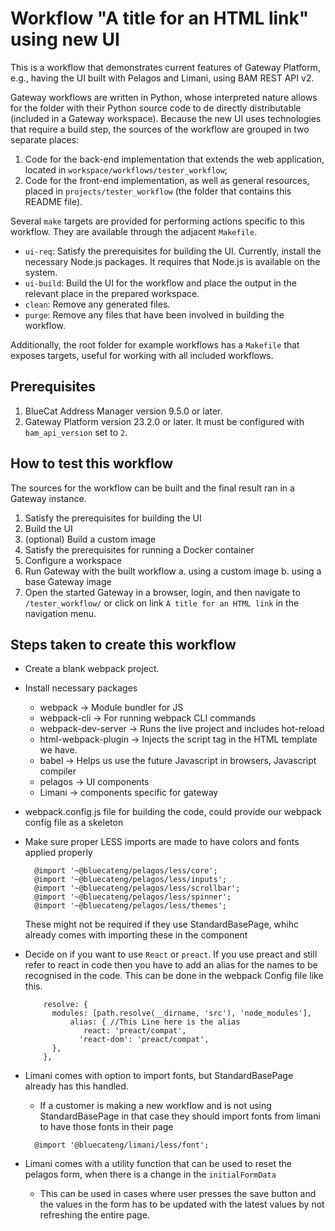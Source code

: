<!--
Copyright 3000 Test Tester

Licensed under the Apache License, Version 2.0 (the "License");
you may not use this file except in compliance with the License.
You may obtain a copy of the License at

    http://www.apache.org/licenses/LICENSE-2.0

Unless required by applicable law or agreed to in writing, software
distributed under the License is distributed on an "AS IS" BASIS,
WITHOUT WARRANTIES OR CONDITIONS OF ANY KIND, either express or implied.
See the License for the specific language governing permissions and
limitations under the License.

This file was generated by BlueCat Automation Toolkit (BATK).
Portions which reproduce template contents from BATK are Copyright 2023 BlueCat Networks Inc.
Other contents are owned by their authors.
-->
# Workflow "A title for an HTML link" using new UI

This is a workflow that demonstrates current features of Gateway Platform, e.g.,
having the UI built with Pelagos and Limani, using BAM REST API v2.

Gateway workflows are written in Python, whose interpreted nature allows for
the folder with their Python source code to de directly distributable (included
in a Gateway workspace).
Because the new UI uses technologies that require a build step, the sources of
the workflow are grouped in two separate places:
1. Code for the back-end implementation that extends the web application, 
   located in `workspace/workflows/tester_workflow`;
2. Code for the front-end implementation, as well as general resources, placed
   in `projects/tester_workflow` (the folder that contains this README file).

Several `make` targets are provided for performing actions specific to this
workflow. They are available through the adjacent `Makefile`.

- `ui-req`: Satisfy the prerequisites for building the UI. Currently, install 
  the necessary Node.js packages. It requires that Node.js is
  available on the system.
- `ui-build`: Build the UI for the workflow and place the output in the
  relevant place in the prepared workspace.
- `clean`: Remove any generated files.
- `purge`: Remove any files that have been involved in building the workflow.

Additionally, the root folder for example workflows has a `Makefile` that
exposes targets, useful for working with all included workflows.

## Prerequisites

1. BlueCat Address Manager version 9.5.0 or later.
2. Gateway Platform version 23.2.0 or later. It must be configured with
   `bam_api_version` set to `2`.

## How to test this workflow

The sources for the workflow can be built and the final result ran in a Gateway
instance.

1. Satisfy the prerequisites for building the UI
2. Build the UI
3. (optional) Build a custom image
4. Satisfy the prerequisites for running a Docker container
5. Configure a workspace
6. Run Gateway with the built workflow
   a. using a custom image 
   b. using a base Gateway image 
7. Open the started Gateway in a browser, login, and then navigate to
   `/tester_workflow/` or click on link `A title for an HTML link` in the navigation
   menu.


## Steps taken to create this workflow

- Create a blank webpack project.

- Install necessary packages
    - webpack → Module bundler for JS
    - webpack-cli → For running webpack CLI commands
    - webpack-dev-server → Runs the live project and includes hot-reload
    - html-webpack-plugin → Injects the script tag in the HTML template we have.
    - babel → Helps us use the future Javascript in browsers, Javascript compiler
    - pelagos → UI components
    - Limani → components specific for gateway

- webpack.config.js file for building the code, could provide our webpack config file as a skeleton

- Make sure proper LESS imports are made to have colors and fonts applied properly
    ```
      @import '~@bluecateng/pelagos/less/core';
      @import '~@bluecateng/pelagos/less/inputs';
      @import '~@bluecateng/pelagos/less/scrollbar';
      @import '~@bluecateng/pelagos/less/spinner';
      @import '~@bluecateng/pelagos/less/themes';
     ```
  These might not be required if they use StandardBasePage, whihc already comes with importing these in the component

- Decide on if you want to use `React` or `preact`. If you use preact and still refer to react in code then you have to
  add an
  alias for the names to be recognised in the code. This can be done in the webpack Config file like this.

    ```  
        resolve: {
          modules: [path.resolve(__dirname, 'src'), 'node_modules'],
              alias: { //This Line here is the alias
                 react: 'preact/compat',
                'react-dom': 'preact/compat',
          },
        },
    ```

- Limani comes with option to import fonts, but StandardBasePage already has this handled.
    - If a customer is making a new workflow and is not using StandardBasePage in that case they should import fonts
      from limani to have those fonts in their page

    ```
      @import '@bluecateng/limani/less/font'; 
    ```

- Limani comes with a utility function that can be used to reset the pelagos form, when there is a change in the
  `initialFormData`
    - This can be used in cases where user presses the save button and the values in the form has to be updated with the
      latest values by not refreshing the entire page.

